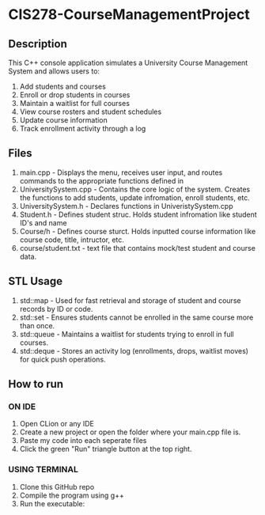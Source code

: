 # CIS278-CourseManagementProject
## Description
This C++ console application simulates a University Course Management System and allows users to:
1. Add students and courses
2. Enroll or drop students in courses
3. Maintain a waitlist for full courses
4. View course rosters and student schedules
5. Update course information
6. Track enrollment activity through a log

## Files
1. main.cpp -  Displays the menu, receives user input, and routes commands to the appropriate functions defined in
2. UniversitySystem.cpp - Contains the core logic of the system. Creates the functions to add students, update infromation, enroll students, etc.
3. UniversitySystem.h - Declares functions in UniveristySystem.cpp
4. Student.h - Defines student struc. Holds student infromation like student ID's and name
5. Course/h - Defines course sturct. Holds inputted course information like course code, title, intructor, etc.
6. course/student.txt - text file that contains mock/test student and course data. 

## STL Usage
1. std::map - Used for fast retrieval and storage of student and course records by ID or code.
2. std::set - Ensures students cannot be enrolled in the same course more than once.
3. std::queue - Maintains a waitlist for students trying to enroll in full courses.
4. std::deque - Stores an activity log (enrollments, drops, waitlist moves) for quick push operations.


## How to run
### ON IDE

1. Open CLion or any IDE
2. Create a new project or open the folder where your main.cpp file is.
3. Paste my code into each seperate files
4. Click the green "Run" triangle button at the top right.

### USING TERMINAL

1. Clone this GitHub repo
2. Compile the program using g++
3. Run the executable:
